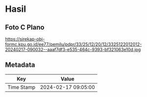 # Hasil

## Foto C Plano

https://sirekap-obj-formc.kpu.go.id/ee77/pemilu/pdpr/33/25/12/20/12/3325122012012-20240217-090032--aaaf7df3-e535-464c-9393-bf321063e10d.jpg


## Metadata

| Key        | Value               |
| ---------- | ------------------- |
| Time Stamp | 2024-02-17 09:05:00 |



